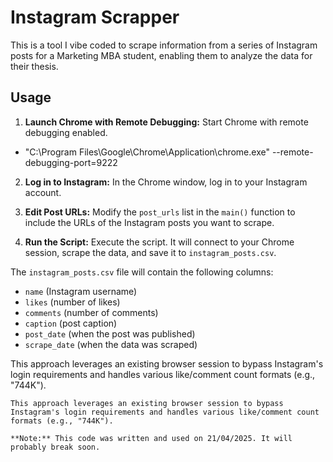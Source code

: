 # Instagram Scrapper

This is a tool I vibe coded to scrape information from a series of Instagram posts for a Marketing MBA student, enabling them to analyze the data for their thesis.

## Usage

1.  **Launch Chrome with Remote Debugging:** Start Chrome with remote debugging enabled.

* "C:\Program Files\Google\Chrome\Application\chrome.exe" --remote-debugging-port=9222

2.  **Log in to Instagram:** In the Chrome window, log in to your Instagram account.

3.  **Edit Post URLs:**  Modify the `post_urls` list in the `main()` function to include the URLs of the Instagram posts you want to scrape.

4.  **Run the Script:** Execute the script. It will connect to your Chrome session, scrape the data, and save it to `instagram_posts.csv`.

The `instagram_posts.csv` file will contain the following columns:

*   `name` (Instagram username)
*   `likes` (number of likes)
*   `comments` (number of comments)
*   `caption` (post caption)
*   `post_date` (when the post was published)
*   `scrape_date` (when the data was scraped)

This approach leverages an existing browser session to bypass Instagram's login requirements and handles various like/comment count formats (e.g., "744K").

```
This approach leverages an existing browser session to bypass Instagram's login requirements and handles various like/comment count formats (e.g., "744K").

**Note:** This code was written and used on 21/04/2025. It will probably break soon.
```
